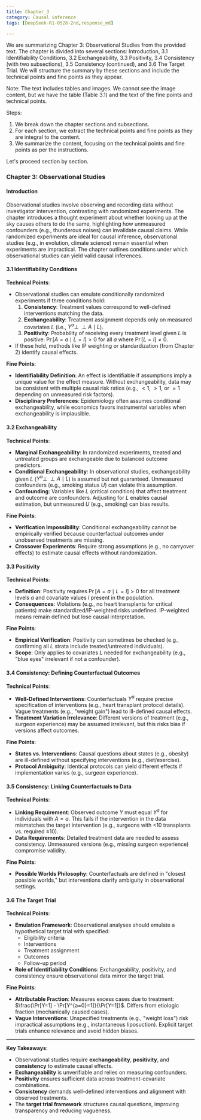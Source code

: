 ```yaml
---
title: Chapter_3
category: Causal inference
tags: [DeepSeek-R1-0528-2nd,response_md]

---
```

<think>
We are summarizing Chapter 3: Observational Studies from the provided text.
 The chapter is divided into several sections: Introduction, 3.1 Identifiability Conditions, 3.2 Exchangeability, 3.3 Positivity, 3.4 Consistency (with two subsections), 3.5 Consistency (continued), and 3.6 The Target Trial.
 We will structure the summary by these sections and include the technical points and fine points as they appear.

 Note: The text includes tables and images. We cannot see the image content, but we have the table (Table 3.1) and the text of the fine points and technical points.

 Steps:
 1. We break down the chapter sections and subsections.
 2. For each section, we extract the technical points and fine points as they are integral to the content.
 3. We summarize the content, focusing on the technical points and fine points as per the instructions.

 Let's proceed section by section.
</think>
### Chapter 3: Observational Studies

#### Introduction  
Observational studies involve observing and recording data without investigator intervention, contrasting with randomized experiments. The chapter introduces a thought experiment about whether looking up at the sky causes others to do the same, highlighting how unmeasured confounders (e.g., thunderous noises) can invalidate causal claims. While randomized experiments are ideal for causal inference, observational studies (e.g., in evolution, climate science) remain essential when experiments are impractical. The chapter outlines conditions under which observational studies can yield valid causal inferences.

#### 3.1 Identifiability Conditions  
**Technical Points**:  
- Observational studies can emulate conditionally randomized experiments if three conditions hold:  
  1. **Consistency**: Treatment values correspond to well-defined interventions matching the data.  
  2. **Exchangeability**: Treatment assignment depends only on measured covariates $L$ (i.e., $Y^a \perp\!\!\!\perp A \mid L$).  
  3. **Positivity**: Probability of receiving every treatment level given $L$ is positive: $\Pr[A=a \mid L=l] > 0$ for all $a$ where $\Pr[L=l] \neq 0$.  
- If these hold, methods like IP weighting or standardization (from Chapter 2) identify causal effects.  

**Fine Points**:  
- **Identifiability Definition**: An effect is identifiable if assumptions imply a unique value for the effect measure. Without exchangeability, data may be consistent with multiple causal risk ratios (e.g., $<1$, $>1$, or $=1$ depending on unmeasured risk factors).  
- **Disciplinary Preferences**: Epidemiology often assumes conditional exchangeability, while economics favors instrumental variables when exchangeability is implausible.  

#### 3.2 Exchangeability  
**Technical Points**:  
- **Marginal Exchangeability**: In randomized experiments, treated and untreated groups are exchangeable due to balanced outcome predictors.  
- **Conditional Exchangeability**: In observational studies, exchangeability given $L$ ($Y^a \perp\!\!\!\perp A \mid L$) is assumed but not guaranteed. Unmeasured confounders (e.g., smoking status $U$) can violate this assumption.  
- **Confounding**: Variables like $L$ (critical condition) that affect treatment and outcome are confounders. Adjusting for $L$ enables causal estimation, but unmeasured $U$ (e.g., smoking) can bias results.  

**Fine Points**:  
- **Verification Impossibility**: Conditional exchangeability cannot be empirically verified because counterfactual outcomes under unobserved treatments are missing.  
- **Crossover Experiments**: Require strong assumptions (e.g., no carryover effects) to estimate causal effects without randomization.  

#### 3.3 Positivity  
**Technical Points**:  
- **Definition**: Positivity requires $\Pr[A=a \mid L=l] > 0$ for all treatment levels $a$ and covariate values $l$ present in the population.  
- **Consequences**: Violations (e.g., no heart transplants for critical patients) make standardized/IP-weighted risks undefined. IP-weighted means remain defined but lose causal interpretation.  

**Fine Points**:  
- **Empirical Verification**: Positivity can sometimes be checked (e.g., confirming all $L$ strata include treated/untreated individuals).  
- **Scope**: Only applies to covariates $L$ needed for exchangeability (e.g., "blue eyes" irrelevant if not a confounder).  

#### 3.4 Consistency: Defining Counterfactual Outcomes  
**Technical Points**:  
- **Well-Defined Interventions**: Counterfactuals $Y^a$ require precise specification of interventions (e.g., heart transplant protocol details). Vague treatments (e.g., "weight gain") lead to ill-defined causal effects.  
- **Treatment Variation Irrelevance**: Different versions of treatment (e.g., surgeon experience) may be assumed irrelevant, but this risks bias if versions affect outcomes.  

**Fine Points**:  
- **States vs. Interventions**: Causal questions about states (e.g., obesity) are ill-defined without specifying interventions (e.g., diet/exercise).  
- **Protocol Ambiguity**: Identical protocols can yield different effects if implementation varies (e.g., surgeon experience).  

#### 3.5 Consistency: Linking Counterfactuals to Data  
**Technical Points**:  
- **Linking Requirement**: Observed outcome $Y$ must equal $Y^a$ for individuals with $A=a$. This fails if the intervention in the data mismatches the target intervention (e.g., surgeons with <10 transplants vs. required ≥10).  
- **Data Requirements**: Detailed treatment data are needed to assess consistency. Unmeasured versions (e.g., missing surgeon experience) compromise validity.  

**Fine Points**:  
- **Possible Worlds Philosophy**: Counterfactuals are defined in "closest possible worlds," but interventions clarify ambiguity in observational settings.  

#### 3.6 The Target Trial  
**Technical Points**:  
- **Emulation Framework**: Observational analyses should emulate a hypothetical target trial with specified:  
  - Eligibility criteria  
  - Interventions  
  - Treatment assignment  
  - Outcomes  
  - Follow-up period  
- **Role of Identifiability Conditions**: Exchangeability, positivity, and consistency ensure observational data mirror the target trial.  

**Fine Points**:  
- **Attributable Fraction**: Measures excess cases due to treatment: $\frac{\Pr[Y=1] - \Pr[Y^{a=0}=1]}{\Pr[Y=1]}$. Differs from etiologic fraction (mechanically caused cases).  
- **Vague Interventions**: Unspecified treatments (e.g., "weight loss") risk impractical assumptions (e.g., instantaneous liposuction). Explicit target trials enhance relevance and avoid hidden biases.  

---

**Key Takeaways**:  
- Observational studies require **exchangeability**, **positivity**, and **consistency** to estimate causal effects.  
- **Exchangeability** is unverifiable and relies on measuring confounders.  
- **Positivity** ensures sufficient data across treatment-covariate combinations.  
- **Consistency** demands well-defined interventions and alignment with observed treatments.  
- The **target trial framework** structures causal questions, improving transparency and reducing vagueness.